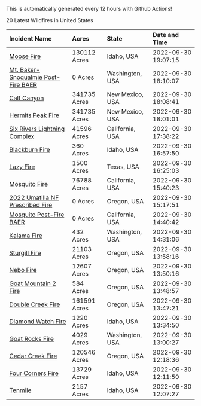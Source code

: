 This is automatically generated every 12 hours with Github Actions!

20 Latest Wildfires in United States

 | Incident Name | Acres | State | Date and Time |
|:---|:---|:---|:---|
| [Moose Fire](https://inciweb.nwcg.gov/incident/8249/) | 130112 Acres | Idaho, USA | 2022-09-30 19:07:15 |
| [Mt. Baker-Snoqualmie Post-Fire BAER](https://inciweb.nwcg.gov/incident/8429/) | 0 Acres | Washington, USA | 2022-09-30 18:10:07 |
| [Calf Canyon](https://inciweb.nwcg.gov/incident/8069/) | 341735 Acres | New Mexico, USA | 2022-09-30 18:08:41 |
| [Hermits Peak Fire](https://inciweb.nwcg.gov/incident/8049/) | 341735 Acres | New Mexico, USA | 2022-09-30 18:01:01 |
| [Six Rivers Lightning Complex](https://inciweb.nwcg.gov/incident/8312/) | 41596 Acres | California, USA | 2022-09-30 17:38:22 |
| [Blackburn Fire](https://inciweb.nwcg.gov/incident/8351/) | 360 Acres | Idaho, USA | 2022-09-30 16:57:50 |
| [Lazy Fire](https://inciweb.nwcg.gov/incident/8431/) | 1500 Acres | Texas, USA | 2022-09-30 16:25:03 |
| [Mosquito Fire](https://inciweb.nwcg.gov/incident/8398/) | 76788 Acres | California, USA | 2022-09-30 15:40:23 |
| [2022 Umatilla NF Prescribed Fire](https://inciweb.nwcg.gov/incident/5808/) | 0 Acres | Oregon, USA | 2022-09-30 15:17:51 |
| [Mosquito Post-Fire BAER](https://inciweb.nwcg.gov/incident/8430/) | 0 Acres | California, USA | 2022-09-30 14:40:42 |
| [Kalama Fire](https://inciweb.nwcg.gov/incident/8420/) | 432 Acres | Washington, USA | 2022-09-30 14:31:06 |
| [Sturgill Fire](https://inciweb.nwcg.gov/incident/8364/) | 21103 Acres | Oregon, USA | 2022-09-30 13:58:16 |
| [Nebo Fire](https://inciweb.nwcg.gov/incident/8363/) | 12607 Acres | Oregon, USA | 2022-09-30 13:50:16 |
| [Goat Mountain 2 Fire](https://inciweb.nwcg.gov/incident/8380/) | 584 Acres | Oregon, USA | 2022-09-30 13:48:57 |
| [Double Creek Fire](https://inciweb.nwcg.gov/incident/8366/) | 161591 Acres | Oregon, USA | 2022-09-30 13:47:21 |
| [Diamond Watch Fire](https://inciweb.nwcg.gov/incident/8264/) | 1220 Acres | Idaho, USA | 2022-09-30 13:34:50 |
| [Goat Rocks Fire](https://inciweb.nwcg.gov/incident/8415/) | 4029 Acres | Washington, USA | 2022-09-30 13:00:27 |
| [Cedar Creek Fire](https://inciweb.nwcg.gov/incident/8307/) | 120546 Acres | Oregon, USA | 2022-09-30 12:18:36 |
| [Four Corners Fire](https://inciweb.nwcg.gov/incident/8331/) | 13729 Acres | Idaho, USA | 2022-09-30 12:11:50 |
| [Tenmile ](https://inciweb.nwcg.gov/incident/8401/) | 2157 Acres | Idaho, USA | 2022-09-30 12:07:27 |
